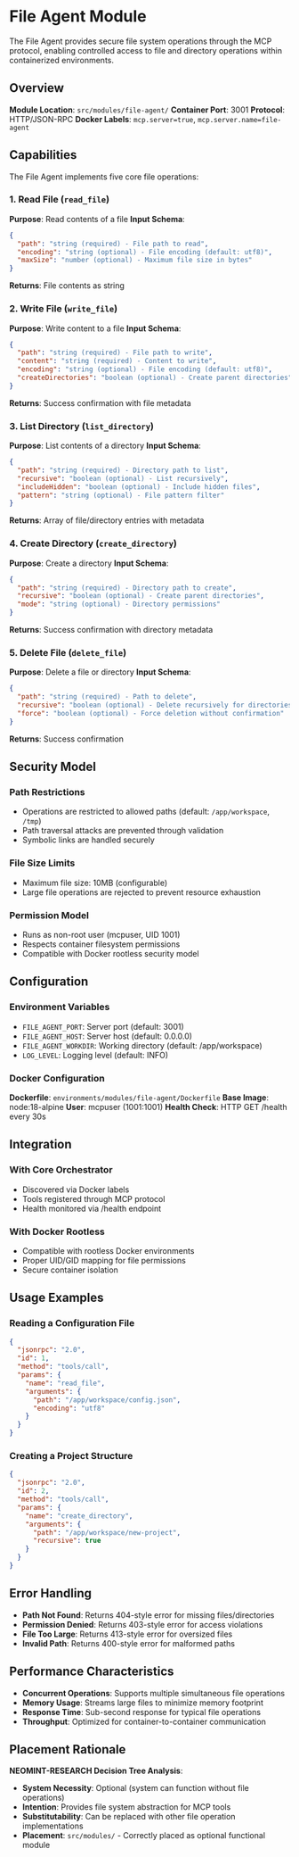 # File Agent Module

The File Agent provides secure file system operations through the MCP protocol, enabling controlled access to file and directory operations within containerized environments.

## Overview

**Module Location**: `src/modules/file-agent/`
**Container Port**: 3001
**Protocol**: HTTP/JSON-RPC
**Docker Labels**: `mcp.server=true`, `mcp.server.name=file-agent`

## Capabilities

The File Agent implements five core file operations:

### 1. Read File (`read_file`)
**Purpose**: Read contents of a file
**Input Schema**:
```json
{
  "path": "string (required) - File path to read",
  "encoding": "string (optional) - File encoding (default: utf8)",
  "maxSize": "number (optional) - Maximum file size in bytes"
}
```
**Returns**: File contents as string

### 2. Write File (`write_file`)
**Purpose**: Write content to a file
**Input Schema**:
```json
{
  "path": "string (required) - File path to write",
  "content": "string (required) - Content to write",
  "encoding": "string (optional) - File encoding (default: utf8)",
  "createDirectories": "boolean (optional) - Create parent directories"
}
```
**Returns**: Success confirmation with file metadata

### 3. List Directory (`list_directory`)
**Purpose**: List contents of a directory
**Input Schema**:
```json
{
  "path": "string (required) - Directory path to list",
  "recursive": "boolean (optional) - List recursively",
  "includeHidden": "boolean (optional) - Include hidden files",
  "pattern": "string (optional) - File pattern filter"
}
```
**Returns**: Array of file/directory entries with metadata

### 4. Create Directory (`create_directory`)
**Purpose**: Create a directory
**Input Schema**:
```json
{
  "path": "string (required) - Directory path to create",
  "recursive": "boolean (optional) - Create parent directories",
  "mode": "string (optional) - Directory permissions"
}
```
**Returns**: Success confirmation with directory metadata

### 5. Delete File (`delete_file`)
**Purpose**: Delete a file or directory
**Input Schema**:
```json
{
  "path": "string (required) - Path to delete",
  "recursive": "boolean (optional) - Delete recursively for directories",
  "force": "boolean (optional) - Force deletion without confirmation"
}
```
**Returns**: Success confirmation

## Security Model

### Path Restrictions
- Operations are restricted to allowed paths (default: `/app/workspace`, `/tmp`)
- Path traversal attacks are prevented through validation
- Symbolic links are handled securely

### File Size Limits
- Maximum file size: 10MB (configurable)
- Large file operations are rejected to prevent resource exhaustion

### Permission Model
- Runs as non-root user (mcpuser, UID 1001)
- Respects container filesystem permissions
- Compatible with Docker rootless security model

## Configuration

### Environment Variables
- `FILE_AGENT_PORT`: Server port (default: 3001)
- `FILE_AGENT_HOST`: Server host (default: 0.0.0.0)
- `FILE_AGENT_WORKDIR`: Working directory (default: /app/workspace)
- `LOG_LEVEL`: Logging level (default: INFO)

### Docker Configuration
**Dockerfile**: `environments/modules/file-agent/Dockerfile`
**Base Image**: node:18-alpine
**User**: mcpuser (1001:1001)
**Health Check**: HTTP GET /health every 30s

## Integration

### With Core Orchestrator
- Discovered via Docker labels
- Tools registered through MCP protocol
- Health monitored via /health endpoint

### With Docker Rootless
- Compatible with rootless Docker environments
- Proper UID/GID mapping for file permissions
- Secure container isolation

## Usage Examples

### Reading a Configuration File
```json
{
  "jsonrpc": "2.0",
  "id": 1,
  "method": "tools/call",
  "params": {
    "name": "read_file",
    "arguments": {
      "path": "/app/workspace/config.json",
      "encoding": "utf8"
    }
  }
}
```

### Creating a Project Structure
```json
{
  "jsonrpc": "2.0",
  "id": 2,
  "method": "tools/call",
  "params": {
    "name": "create_directory",
    "arguments": {
      "path": "/app/workspace/new-project",
      "recursive": true
    }
  }
}
```

## Error Handling

- **Path Not Found**: Returns 404-style error for missing files/directories
- **Permission Denied**: Returns 403-style error for access violations
- **File Too Large**: Returns 413-style error for oversized files
- **Invalid Path**: Returns 400-style error for malformed paths

## Performance Characteristics

- **Concurrent Operations**: Supports multiple simultaneous file operations
- **Memory Usage**: Streams large files to minimize memory footprint
- **Response Time**: Sub-second response for typical file operations
- **Throughput**: Optimized for container-to-container communication

## Placement Rationale

**NEOMINT-RESEARCH Decision Tree Analysis**:
- **System Necessity**: Optional (system can function without file operations)
- **Intention**: Provides file system abstraction for MCP tools
- **Substitutability**: Can be replaced with other file operation implementations
- **Placement**: `src/modules/` - Correctly placed as optional functional module
